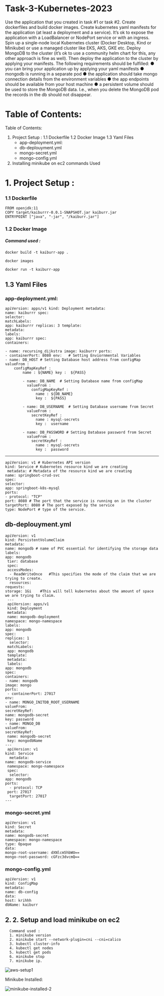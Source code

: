 ﻿# Task-3-Kubernetes-2023

Use the application that you created in task #1 or task #2. Create dockerfiles and build docker
images. Create kubernetes yaml manifests for the application (at least a deployment and a
service). It’s ok to expose the application with a LoadBalancer or NodePort service or with an
ingress. Spin up a single-node local Kubernetes cluster (Docker Desktop, Kind or Minikube) or
use a managed cluster like EKS, AKS, GKE etc. Deploy MongoDB to the cluster (it’s ok to use a
community helm chart for this, any other approach is fine as well). Then deploy the application
to the cluster by applying your manifests. The following requirements should be fulfilled:
● you can bring your application up by applying your yaml manifests
● mongodb is running in a separate pod
● the application should take mongo connection details from the environment variables
● the app endpoints should be available from your host machine
● a persistent volume should be used to store the MongoDB data. I.e., when you delete
the MongoDB pod the records in the db should not disappear.

# Table of Contents:

Table of Contents:
1. Project Setup :
   1.1 Dockerfile
   1.2 Docker Image
   1.3 Yaml Files
   - app-deployment.yml:
   - db-deplouyment.yml
   - mongo-secret.yml
   - mongo-config.yml
2. Installing minikube on ec2
   commands Used


# 1. Project Setup :

### 1.1 Dockerfile
    FROM openjdk:11
    COPY target/kaiburrr-0.0.1-SNAPSHOT.jar kaiburr.jar
    ENTRYPOINT ["java", "-jar", "/kaiburr.jar"]


### 1.2 Docker Image
##### Command used :
    docker build -t kaiburr-app .

    docker images

    docker run -t kaiburr-app 


## 1.3 Yaml Files
### app-deployment.yml:

    apiVersion: apps/v1 kind: Deployment metadata:
    name: kaiburrr spec:
    selector:
    matchLabels:
    app: kaiburrr replicas: 3 template:
    metadata:
    labels:
    app: kaiburrr spec:
    containers:

    - name: recursing_dijkstra image: kaiburrr ports:
    - containerPort: 8080 env:   # Setting Enviornmental Variables
    - name: DB_HOST # Setting Database host address from configMap valueFrom :
        configMapKeyRef :
            name : ${NAME} key :  ${PASS}

            - name: DB_NAME  # Setting Database name from configMap
              valueFrom :
                configMapKeyRef :
                  name : ${DB_NAME}
                  key :  ${PASS}

            - name: DB_USERNAME  # Setting Database username from Secret
              valueFrom :
                secretKeyRef :
                  name : mysql-secrets
                  key :  username

            - name: DB_PASSWORD # Setting Database password from Secret
              valueFrom :
                secretKeyRef :
                  name : mysql-secrets
                  key :  password

---

    apiVersion: v1 # Kubernetes API version
    kind: Service # Kubernetes resource kind we are creating
     metadata: # Metadata of the resource kind we are creating
    name: springboot-crud-svc
    spec:
    selector:
    app: springboot-k8s-mysql
    ports:
    - protocol: "TCP"
    port: 8080 # The port that the service is running on in the cluster
    targetPort: 8080 # The port exposed by the service
    type: NodePort # type of the service. 


## db-deplouyment.yml

    apiVersion: v1
    kind: PersistentVolumeClaim
    metadata:
    name: mongodb # name of PVC essential for identifying the storage data
    labels:
    app: mongodb
     tier: database
     spec:
     accessModes:
      - ReadWriteOnce   #This specifies the mode of the claim that we are trying to create.
      resources:
    requests:
    storage: 1Gi    #This will tell kubernetes about the amount of space we are trying to claim.
     ---
     apiVersion: apps/v1
     kind: Deployment
     metadata:
     name: mongodb-deployment
    namespace: mongo-namespace
    labels:
    app: mongodb
    spec:
    replicas: 1
      selector:
     matchLabels:
     app: mongodb
     template:
     metadata:
     labels: 
    app: mongodb
    spec:
    containers:
    - name: mongodb
    image: mongo 
    ports:
     - containerPort: 27017
    env:
    - name: MONGO_INITDB_ROOT_USERNAME
    valueFrom:
    secretKeyRef:
    name: mongodb-secret
    key: password
    - name: MONGO_DB
    valueFrom:
    secretKeyRef:
     name: mongodb-secret
     key: mongodbName
    ---
     apiVersion: v1
    kind: Service
      metadata:
    name: mongodb-service 
     namespace: mongo-namespace
     spec:
      selector:
    app: mongodb   
    ports:
      - protocol: TCP
     port: 27017
      targetPort: 27017 
    ---



### mongo-secret.yml
    apiVersion: v1
    kind: Secret
    metadata:
    name: mongodb-secret
    namespace: mongo-namespace
    type: Opaque
    data:
    mongo-root-username: dXNlcm5hbWU==
    mongo-root-password: cGFzc3dvcmQ==


### mongo-config.yml
    apiVersion: v1
    kind: ConfigMap
    metadata:
    name: db-config
    data:
    host: krihhh 
    dbName: kaiburr

## 2. 2. Setup and load minikube on ec2
      Command used :
      1. minikube version 
      2. minikube start --network-plugin=cni --cni=calico
      3. kubectl cluster-info
      4. kubectl get nodes
      5. kubectl get pods
      6. minikube stop
      7. minikube ip.
      
![aws-setup1](https://github.com/krishnasaw8340/Task-3-Kubernetes-2023/assets/63328010/4b256f5b-961c-461c-90d3-30e870ba4898)


 Minikube Installed:
   
![minikube-installed-2](https://github.com/krishnasaw8340/Task-3-Kubernetes-2023/assets/63328010/0ee16187-32fd-4930-a351-3c5d1d359f3c)

   

